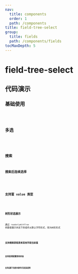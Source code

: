 ```yaml
---
nav:
  title: components
  order: 1
  path: /components
title: field-tree-select
group:
  title: fields
  path: /components/fields
tocMaxDepth: 5
---
```


# field-tree-select

## 代码演示

### 基础使用

<code src="../demos/field-tree-select/simple.tsx" />

### 多选

<code src="../demos/field-tree-select/multiple.tsx" />

### 搜索

#### 搜索后连续选择

<code src="../demos/field-tree-select/search.tsx" />

### 支持富 value 类型

<code src="../demos/field-tree-select/rich-value.tsx" />

### 树形状态展示

通过 `readonlyWithTree` 参数使展示状态下的组件从默认字符形式，改为树形形式

<code src="../demos/field-tree-select/readonly-with-tree.tsx" />

### 支持搜索获取表单其他字段当前值

<code src="../demos/field-tree-select/request-other-field.tsx" />

### 支持选项配置禁用状态

<code src="../demos/field-tree-select/option-disabled.tsx" />

### 支持设置下拉框内容样式包括高度等

<code src="../demos/field-tree-select/dropdown-style.tsx" />

<API exports='["Settings", "Requests"]' src="../components/fields/tree-select.tsx"></API>
